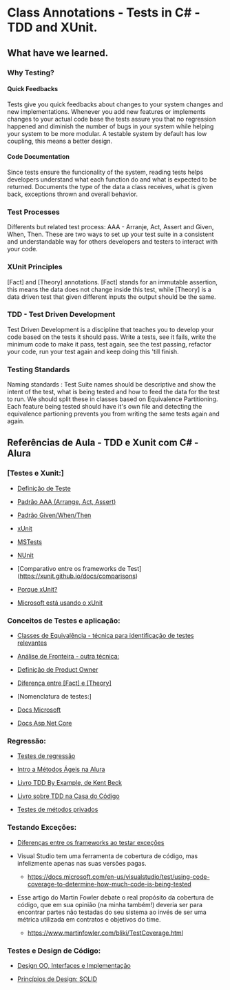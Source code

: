 # Class Annotations - Tests in C# - TDD and XUnit.

## What have we learned.
 
### Why Testing? 
#### Quick Feedbacks
Tests give you quick feedbacks about changes to your system changes and new implementations. 
Whenever you add new features or implements changes to your actual code base the tests assure you that no regression happened and diminish the number of bugs in your system while helping your system to be more modular.
A testable system by default has low coupling, this means a better design.

#### Code Documentation
Since tests ensure the funcionality of the system, reading tests helps developers understand what each function do and what is expected to be returned.
Documents the type of the data a class receives, what is given back, exceptions thrown and overall behavior.

### Test Processes
Differents but related test process: AAA - Arranje, Act, Assert and Given, When, Then. These are two ways to set up your test suite in a consistent and understandable way for others developers and testers to interact with your code.

### XUnit Principles 
[Fact] and [Theory] annotations.
[Fact] stands for an immutable assertion, this means the data does not change inside this test, while [Theory] is a data driven test that given different inputs the output should be the same.

### TDD - Test Driven Development 
Test Driven Development is a discipline that teaches you to develop your code based on the tests it should pass. 
Write a tests, see it fails, write the minimum code to make it pass, test again, see the test passing, refactor your code, run your test again and keep doing this 'till finish.

### Testing Standards 
Naming standards : Test Suite names should be descriptive and show the intent of the test, what is being tested and how to feed the data for the test to run.
We should split these in classes based on Equivalence Partitioning.
Each feature being tested should have it's own file and detecting the equivalence partioning prevents you from writing the same tests again and again.

## Referências de Aula - TDD e Xunit com C# - Alura

### [Testes e Xunit:]

* [Definição de Teste](http://softwaretestingfundamentals.com/definition-of-test/)

* [Padrão AAA (Arrange, Act, Assert)](http://wiki.c2.com/?ArrangeActAssert)

* [Padrão Given/When/Then](https://martinfowler.com/bliki/GivenWhenThen.html)

* [xUnit](https://xunit.github.io/)

* [MSTests](https://github.com/Microsoft/testfx-docs)

* [NUnit](https://nunit.org/)

* [Comparativo entre os frameworks de Test]
(https://xunit.github.io/docs/comparisons)

* [Porque xUnit?](https://www.martin-brennan.com/why-xunit/)

* [Microsoft está usando o xUnit](https://dev.to/hatsrumandcode/net-core-2-why-xunit-and-not-nunit-or-mstest--aei)

### Conceitos de Testes e aplicação:

* [Classes de Equivalência - técnica para identificação de testes relevantes](https://en.wikipedia.org/wiki/Equivalence_partitioning)

* [Análise de Fronteira - outra técnica:](https://en.wikipedia.org/wiki/Boundary-value_analysis)

* [Definição de Product Owner](https://www.scrum.org/resources/what-is-a-product-owner)

* [Diferença entre [Fact] e [Theory]](https://xunit.github.io/docs/getting-started/netfx/visual-studio#write-first-theory)

* [Nomenclatura de testes:]
 - [Docs Microsoft](https://docs.microsoft.com/en-us/dotnet/core/testing/unit-testing-best-practices#best-practices)

 - [Docs Asp Net Core](https://docs.microsoft.com/pt-br/dotnet/standard/modern-web-apps-azure-architecture/test-asp-net-core-mvc-apps#test-naming)

### Regressão:

* [Testes de regressão](http://softwaretestingfundamentals.com/regression-testing/)

* [Intro a Métodos Ágeis na Alura](https://cursos.alura.com.br/course/introducao-aos-metodos-ageis)

* [Livro TDD By Example, de Kent Beck](https://www.amazon.com.br/Test-Driven-Development-Kent-Beck/dp/0321146530/)

* [Livro sobre TDD na Casa do Código](https://www.casadocodigo.com.br/products/livro-tdd-dotnet)

* [Testes de métodos privados](https://docs.microsoft.com/pt-br/dotnet/core/testing/unit-testing-best-practices#validate-private-methods-by-unit-testing-public-methods)

### Testando Exceções: 

* [Diferenças entre os frameworks ao testar exceções](https://xunit.github.io/docs/comparisons)

* Visual Studio tem uma ferramenta de cobertura de código, mas infelizmente apenas nas suas versões pagas.

  - https://docs.microsoft.com/en-us/visualstudio/test/using-code-coverage-to-determine-how-much-code-is-being-tested

* Esse artigo do Martin Fowler debate o real propósito da cobertura de código, que em sua opinião (na minha também!) deveria ser para encontrar partes não testadas do seu sistema ao invés de ser uma métrica utilizada em contratos e objetivos do time.

  - https://www.martinfowler.com/bliki/TestCoverage.html


### Testes e Design de Código: 

* [Design OO, Interfaces e Implementação](https://en.wikipedia.org/wiki/Object-oriented_design)

* [Princípios de Design: SOLID](https://en.wikipedia.org/wiki/SOLID)
